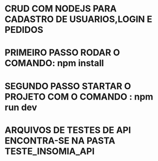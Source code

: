 # CRUD COM NODEJS PARA CADASTRO DE USUARIOS,LOGIN E PEDIDOS

# PRIMEIRO PASSO RODAR O COMANDO: npm install

# SEGUNDO PASSO STARTAR O PROJETO COM O COMANDO : npm run dev

# ARQUIVOS DE TESTES DE API ENCONTRA-SE NA PASTA TESTE_INSOMIA_API

